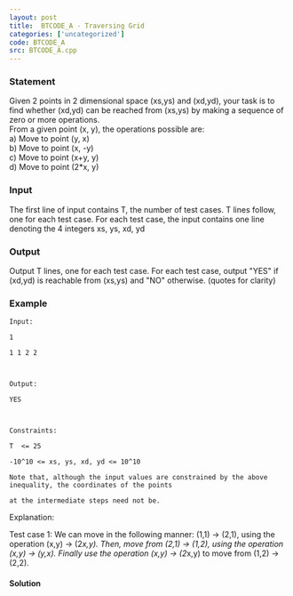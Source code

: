 ```yaml
---
layout: post
title:  BTCODE_A - Traversing Grid
categories: ['uncategorized']
code: BTCODE_A
src: BTCODE_A.cpp
---
```


### **Statement**

Given 2 points in 2 dimensional space (xs,ys) and (xd,yd), your task is to
find whether (xd,yd) can be reached from (xs,ys) by making a sequence of zero
or more operations.  
From a given point (x, y), the operations possible are:  
a) Move to point (y, x)  
b) Move to point (x, -y)  
c) Move to point (x+y, y)  
d) Move to point (2*x, y)

### Input

The first line of input contains T, the number of test cases. T lines follow,
one for each test case. For each test case, the input contains one line
denoting the 4 integers xs, ys, xd, yd

### Output

Output T lines, one for each test case. For each test case, output "YES" if
(xd,yd) is reachable from (xs,ys) and "NO" otherwise. (quotes for clarity)

### Example

    
    
    Input:
    1
    1 1 2 2
    
    Output:
    YES
    
    Constraints:
    T  <= 25
    -10^10 <= xs, ys, xd, yd <= 10^10
    Note that, although the input values are constrained by the above inequality, the coordinates of the points
    at the intermediate steps need not be.
    
    

Explanation:

Test case 1: We can move in the following manner: (1,1) -> (2,1), using the
operation (x,y) -> (2*x,y). Then, move from (2,1) -> (1,2), using the
operation (x,y) -> (y,x). Finally use the operation (x,y) -> (2*x,y) to move
from (1,2) -> (2,2).



#### **Solution**




